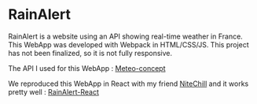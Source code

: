 # RainAlert

RainAlert is a website using an API showing real-time weather in France. This WebApp was developed with Webpack in HTML/CSS/JS. This project has not been finalized, so it is not fully responsive.

The API I used for this WebApp : <a href="https://api.meteo-concept.com/">Meteo-concept</a>

We reproduced this WebApp in React with my friend <a href="https://github.com/NiteChill">NiteChill</a> and it works pretty well : <a href="https://github.com/FullCycleConceptaria/rainalert-react">RainAlert-React</a>
